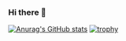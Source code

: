 ### Hi there 👋

<!--
**erickayalarias/erickayalarias** is a ✨ _special_ ✨ repository because its `README.md` (this file) appears on your GitHub profile.

Here are some ideas to get you started:

- 🔭 I’m currently working on ...
- 🌱 I’m currently learning ...
- 👯 I’m looking to collaborate on ...
- 🤔 I’m looking for help with ...
- 💬 Ask me about ...
- 📫 How to reach me: ...
- 😄 Pronouns: ...
- ⚡ Fun fact: ...
-->
[![Anurag's GitHub stats](https://github-readme-stats.vercel.app/api?username=erickayalarias)](https://github.com/anuraghazra/github-readme-stats)
[![trophy](https://github-profile-trophy.vercel.app/?username=erickayalarias)](https://github.com/ryo-ma/github-profile-trophy)
